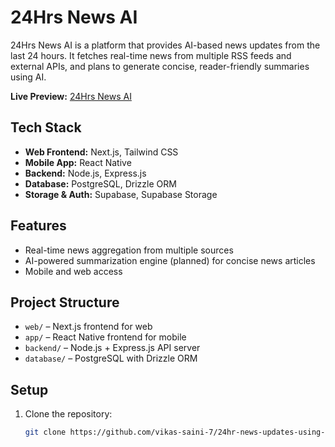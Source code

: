 # 24Hrs News AI

24Hrs News AI is a platform that provides AI-based news updates from the last 24 hours. It fetches real-time news from multiple RSS feeds and external APIs, and plans to generate concise, reader-friendly summaries using AI.

**Live Preview:** [24Hrs News AI](https://24hr-news-updates-using-ai.vercel.app/)

## Tech Stack

- **Web Frontend:** Next.js, Tailwind CSS
- **Mobile App:** React Native
- **Backend:** Node.js, Express.js
- **Database:** PostgreSQL, Drizzle ORM
- **Storage & Auth:** Supabase, Supabase Storage

## Features

- Real-time news aggregation from multiple sources
- AI-powered summarization engine (planned) for concise news articles
- Mobile and web access

## Project Structure

- `web/` – Next.js frontend for web
- `app/` – React Native frontend for mobile
- `backend/` – Node.js + Express.js API server
- `database/` – PostgreSQL with Drizzle ORM

## Setup

1. Clone the repository:
   ```bash
   git clone https://github.com/vikas-saini-7/24hr-news-updates-using-ai.git
   ```
